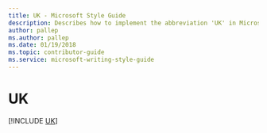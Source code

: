 ```yaml
---
title: UK - Microsoft Style Guide
description: Describes how to implement the abbreviation 'UK' in Microsoft Content and advises to avoid using UK as an abbreviation for United Kingdom.
author: pallep
ms.author: pallep
ms.date: 01/19/2018
ms.topic: contributor-guide
ms.service: microsoft-writing-style-guide
---
```


# UK

[!INCLUDE [UK](<~/../includes/uk.md>)]
